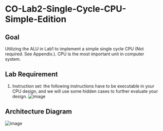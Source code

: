 # CO-Lab2-Single-Cycle-CPU-Simple-Edition

## Goal
Utilizing the ALU in Lab1 to implement a simple single cycle CPU (Not required. See
Appendix.). CPU is the most important unit in computer system.

## Lab Requirement
1. Instruction set: the following instructions have to be executable in your CPU
design, and we will use some hidden cases to further evaluate your design.
![image](https://github.com/YHK00103/CO-Lab2-Single-Cycle-CPU-Simple-Edition/assets/117156581/94750ec6-4ddd-411f-89f2-f5197f97b272)

## Architecture Diagram
![image](https://github.com/YHK00103/CO-Lab2-Single-Cycle-CPU-Simple-Edition/assets/117156581/6ce32bd5-9f23-4238-a9ef-8c9f658526a2)
